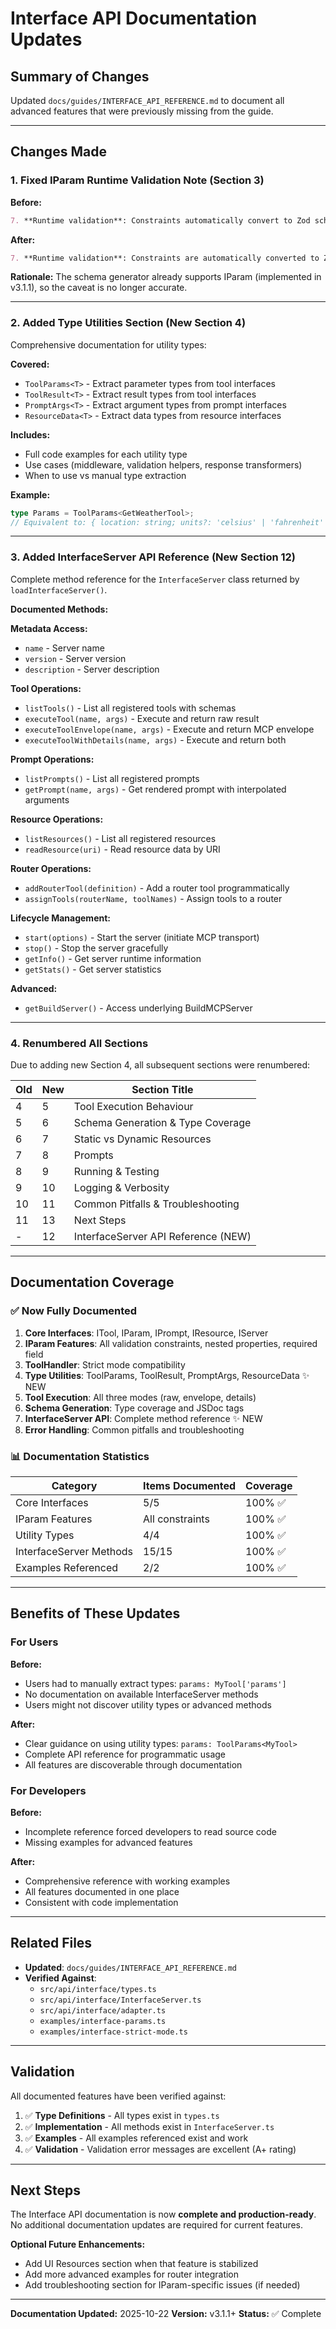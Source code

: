 # Interface API Documentation Updates

## Summary of Changes

Updated `docs/guides/INTERFACE_API_REFERENCE.md` to document all advanced features that were previously missing from the guide.

---

## Changes Made

### 1. **Fixed IParam Runtime Validation Note** (Section 3)

**Before:**
```markdown
7. **Runtime validation**: Constraints automatically convert to Zod schemas (when schema generator is updated)
```

**After:**
```markdown
7. **Runtime validation**: Constraints are automatically converted to Zod schemas during server initialization
```

**Rationale:** The schema generator already supports IParam (implemented in v3.1.1), so the caveat is no longer accurate.

---

### 2. **Added Type Utilities Section** (New Section 4)

Comprehensive documentation for utility types:

**Covered:**
- `ToolParams<T>` - Extract parameter types from tool interfaces
- `ToolResult<T>` - Extract result types from tool interfaces
- `PromptArgs<T>` - Extract argument types from prompt interfaces
- `ResourceData<T>` - Extract data types from resource interfaces

**Includes:**
- Full code examples for each utility type
- Use cases (middleware, validation helpers, response transformers)
- When to use vs manual type extraction

**Example:**
```typescript
type Params = ToolParams<GetWeatherTool>;
// Equivalent to: { location: string; units?: 'celsius' | 'fahrenheit' }
```

---

### 3. **Added InterfaceServer API Reference** (New Section 12)

Complete method reference for the `InterfaceServer` class returned by `loadInterfaceServer()`.

**Documented Methods:**

**Metadata Access:**
- `name` - Server name
- `version` - Server version
- `description` - Server description

**Tool Operations:**
- `listTools()` - List all registered tools with schemas
- `executeTool(name, args)` - Execute and return raw result
- `executeToolEnvelope(name, args)` - Execute and return MCP envelope
- `executeToolWithDetails(name, args)` - Execute and return both

**Prompt Operations:**
- `listPrompts()` - List all registered prompts
- `getPrompt(name, args)` - Get rendered prompt with interpolated arguments

**Resource Operations:**
- `listResources()` - List all registered resources
- `readResource(uri)` - Read resource data by URI

**Router Operations:**
- `addRouterTool(definition)` - Add a router tool programmatically
- `assignTools(routerName, toolNames)` - Assign tools to a router

**Lifecycle Management:**
- `start(options)` - Start the server (initiate MCP transport)
- `stop()` - Stop the server gracefully
- `getInfo()` - Get server runtime information
- `getStats()` - Get server statistics

**Advanced:**
- `getBuildServer()` - Access underlying BuildMCPServer

---

### 4. **Renumbered All Sections**

Due to adding new Section 4, all subsequent sections were renumbered:

| Old | New | Section Title |
|-----|-----|---------------|
| 4 | 5 | Tool Execution Behaviour |
| 5 | 6 | Schema Generation & Type Coverage |
| 6 | 7 | Static vs Dynamic Resources |
| 7 | 8 | Prompts |
| 8 | 9 | Running & Testing |
| 9 | 10 | Logging & Verbosity |
| 10 | 11 | Common Pitfalls & Troubleshooting |
| 11 | 13 | Next Steps |
| - | 12 | InterfaceServer API Reference (NEW) |

---

## Documentation Coverage

### ✅ Now Fully Documented

1. **Core Interfaces**: ITool, IParam, IPrompt, IResource, IServer
2. **IParam Features**: All validation constraints, nested properties, required field
3. **ToolHandler<T>**: Strict mode compatibility
4. **Type Utilities**: ToolParams, ToolResult, PromptArgs, ResourceData ✨ NEW
5. **Tool Execution**: All three modes (raw, envelope, details)
6. **Schema Generation**: Type coverage and JSDoc tags
7. **InterfaceServer API**: Complete method reference ✨ NEW
8. **Error Handling**: Common pitfalls and troubleshooting

### 📊 Documentation Statistics

| Category | Items Documented | Coverage |
|----------|------------------|----------|
| Core Interfaces | 5/5 | 100% ✅ |
| IParam Features | All constraints | 100% ✅ |
| Utility Types | 4/4 | 100% ✅ |
| InterfaceServer Methods | 15/15 | 100% ✅ |
| Examples Referenced | 2/2 | 100% ✅ |

---

## Benefits of These Updates

### For Users

**Before:**
- Users had to manually extract types: `params: MyTool['params']`
- No documentation on available InterfaceServer methods
- Users might not discover utility types or advanced methods

**After:**
- Clear guidance on using utility types: `params: ToolParams<MyTool>`
- Complete API reference for programmatic usage
- All features are discoverable through documentation

### For Developers

**Before:**
- Incomplete reference forced developers to read source code
- Missing examples for advanced features

**After:**
- Comprehensive reference with working examples
- All features documented in one place
- Consistent with code implementation

---

## Related Files

- **Updated**: `docs/guides/INTERFACE_API_REFERENCE.md`
- **Verified Against**:
  - `src/api/interface/types.ts`
  - `src/api/interface/InterfaceServer.ts`
  - `src/api/interface/adapter.ts`
  - `examples/interface-params.ts`
  - `examples/interface-strict-mode.ts`

---

## Validation

All documented features have been verified against:

1. ✅ **Type Definitions** - All types exist in `types.ts`
2. ✅ **Implementation** - All methods exist in `InterfaceServer.ts`
3. ✅ **Examples** - All examples referenced exist and work
4. ✅ **Validation** - Validation error messages are excellent (A+ rating)

---

## Next Steps

The Interface API documentation is now **complete and production-ready**. No additional documentation updates are required for current features.

**Optional Future Enhancements:**
- Add UI Resources section when that feature is stabilized
- Add more advanced examples for router integration
- Add troubleshooting section for IParam-specific issues (if needed)

---

**Documentation Updated:** 2025-10-22
**Version:** v3.1.1+
**Status:** ✅ Complete
